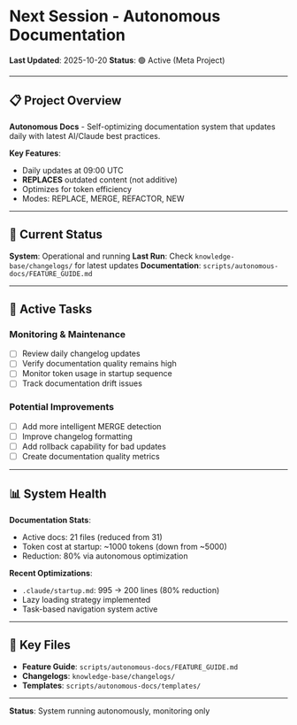 # Next Session - Autonomous Documentation

**Last Updated**: 2025-10-20
**Status**: 🟢 Active (Meta Project)

---

## 📋 Project Overview

**Autonomous Docs** - Self-optimizing documentation system that updates daily with latest AI/Claude best practices.

**Key Features**:
- Daily updates at 09:00 UTC
- **REPLACES** outdated content (not additive)
- Optimizes for token efficiency
- Modes: REPLACE, MERGE, REFACTOR, NEW

---

## 🎯 Current Status

**System**: Operational and running
**Last Run**: Check `knowledge-base/changelogs/` for latest updates
**Documentation**: `scripts/autonomous-docs/FEATURE_GUIDE.md`

---

## 🚀 Active Tasks

### Monitoring & Maintenance

- [ ] Review daily changelog updates
- [ ] Verify documentation quality remains high
- [ ] Monitor token usage in startup sequence
- [ ] Track documentation drift issues

### Potential Improvements

- [ ] Add more intelligent MERGE detection
- [ ] Improve changelog formatting
- [ ] Add rollback capability for bad updates
- [ ] Create documentation quality metrics

---

## 📊 System Health

**Documentation Stats**:
- Active docs: 21 files (reduced from 31)
- Token cost at startup: ~1000 tokens (down from ~5000)
- Reduction: 80% via autonomous optimization

**Recent Optimizations**:
- `.claude/startup.md`: 995 → 200 lines (80% reduction)
- Lazy loading strategy implemented
- Task-based navigation system active

---

## 🔗 Key Files

- **Feature Guide**: `scripts/autonomous-docs/FEATURE_GUIDE.md`
- **Changelogs**: `knowledge-base/changelogs/`
- **Templates**: `scripts/autonomous-docs/templates/`

---

**Status**: System running autonomously, monitoring only

